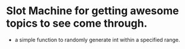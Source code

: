 # Slot Machine for getting awesome topics to see come through.
- a simple function to randomly generate int within a specified range.
